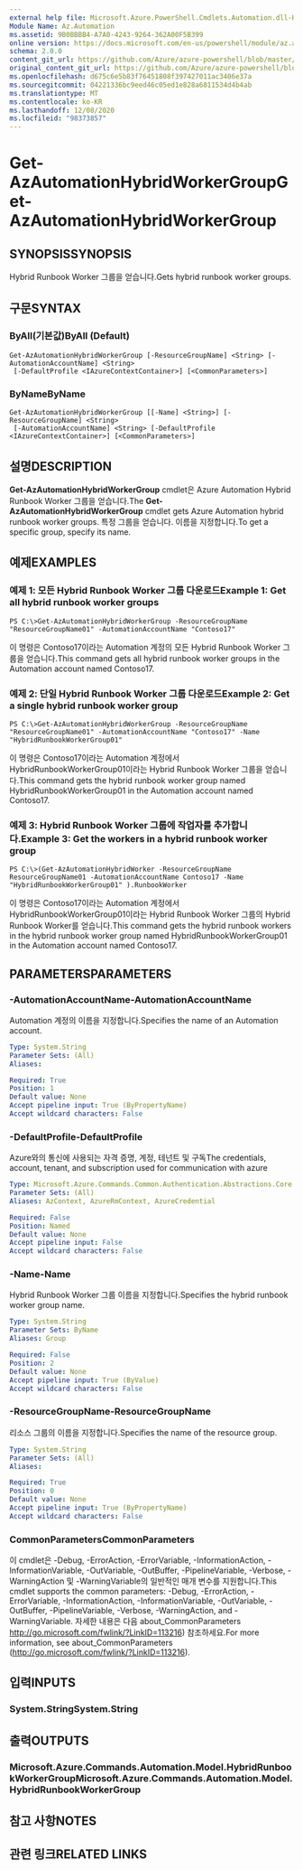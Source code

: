 ```yaml
---
external help file: Microsoft.Azure.PowerShell.Cmdlets.Automation.dll-Help.xml
Module Name: Az.Automation
ms.assetid: 9B0BBBB4-A7A0-4243-9264-362A00F5B399
online version: https://docs.microsoft.com/en-us/powershell/module/az.automation/get-azautomationhybridworkergroup
schema: 2.0.0
content_git_url: https://github.com/Azure/azure-powershell/blob/master/src/Automation/Automation/help/Get-AzAutomationHybridWorkerGroup.md
original_content_git_url: https://github.com/Azure/azure-powershell/blob/master/src/Automation/Automation/help/Get-AzAutomationHybridWorkerGroup.md
ms.openlocfilehash: d675c6e5b83f76451808f397427011ac3406e37a
ms.sourcegitcommit: 04221336bc9eed46c05ed1e828a6811534d4b4ab
ms.translationtype: MT
ms.contentlocale: ko-KR
ms.lasthandoff: 12/08/2020
ms.locfileid: "98373857"
---
```

# <span data-ttu-id="3dc3f-101">Get-AzAutomationHybridWorkerGroup</span><span class="sxs-lookup"><span data-stu-id="3dc3f-101">Get-AzAutomationHybridWorkerGroup</span></span>

## <span data-ttu-id="3dc3f-102">SYNOPSIS</span><span class="sxs-lookup"><span data-stu-id="3dc3f-102">SYNOPSIS</span></span>
<span data-ttu-id="3dc3f-103">Hybrid Runbook Worker 그룹을 얻습니다.</span><span class="sxs-lookup"><span data-stu-id="3dc3f-103">Gets hybrid runbook worker groups.</span></span>

## <span data-ttu-id="3dc3f-104">구문</span><span class="sxs-lookup"><span data-stu-id="3dc3f-104">SYNTAX</span></span>

### <span data-ttu-id="3dc3f-105">ByAll(기본값)</span><span class="sxs-lookup"><span data-stu-id="3dc3f-105">ByAll (Default)</span></span>
```
Get-AzAutomationHybridWorkerGroup [-ResourceGroupName] <String> [-AutomationAccountName] <String>
 [-DefaultProfile <IAzureContextContainer>] [<CommonParameters>]
```

### <span data-ttu-id="3dc3f-106">ByName</span><span class="sxs-lookup"><span data-stu-id="3dc3f-106">ByName</span></span>
```
Get-AzAutomationHybridWorkerGroup [[-Name] <String>] [-ResourceGroupName] <String>
 [-AutomationAccountName] <String> [-DefaultProfile <IAzureContextContainer>] [<CommonParameters>]
```

## <span data-ttu-id="3dc3f-107">설명</span><span class="sxs-lookup"><span data-stu-id="3dc3f-107">DESCRIPTION</span></span>
<span data-ttu-id="3dc3f-108">**Get-AzAutomationHybridWorkerGroup** cmdlet은 Azure Automation Hybrid Runbook Worker 그룹을 얻습니다.</span><span class="sxs-lookup"><span data-stu-id="3dc3f-108">The **Get-AzAutomationHybridWorkerGroup** cmdlet gets Azure Automation hybrid runbook worker groups.</span></span>
<span data-ttu-id="3dc3f-109">특정 그룹을 얻습니다. 이름을 지정합니다.</span><span class="sxs-lookup"><span data-stu-id="3dc3f-109">To get a specific group, specify its name.</span></span>

## <span data-ttu-id="3dc3f-110">예제</span><span class="sxs-lookup"><span data-stu-id="3dc3f-110">EXAMPLES</span></span>

### <span data-ttu-id="3dc3f-111">예제 1: 모든 Hybrid Runbook Worker 그룹 다운로드</span><span class="sxs-lookup"><span data-stu-id="3dc3f-111">Example 1: Get all hybrid runbook worker groups</span></span>
```
PS C:\>Get-AzAutomationHybridWorkerGroup -ResourceGroupName "ResourceGroupName01" -AutomationAccountName "Contoso17"
```

<span data-ttu-id="3dc3f-112">이 명령은 Contoso17이라는 Automation 계정의 모든 Hybrid Runbook Worker 그룹을 얻습니다.</span><span class="sxs-lookup"><span data-stu-id="3dc3f-112">This command gets all hybrid runbook worker groups in the Automation account named Contoso17.</span></span>

### <span data-ttu-id="3dc3f-113">예제 2: 단일 Hybrid Runbook Worker 그룹 다운로드</span><span class="sxs-lookup"><span data-stu-id="3dc3f-113">Example 2: Get a single hybrid runbook worker group</span></span>
```
PS C:\>Get-AzAutomationHybridWorkerGroup -ResourceGroupName "ResourceGroupName01" -AutomationAccountName "Contoso17" -Name "HybridRunbookWorkerGroup01"
```

<span data-ttu-id="3dc3f-114">이 명령은 Contoso17이라는 Automation 계정에서 HybridRunbookWorkerGroup01이라는 Hybrid Runbook Worker 그룹을 얻습니다.</span><span class="sxs-lookup"><span data-stu-id="3dc3f-114">This command gets the hybrid runbook worker group named HybridRunbookWorkerGroup01 in the Automation account named Contoso17.</span></span>

### <span data-ttu-id="3dc3f-115">예제 3: Hybrid Runbook Worker 그룹에 작업자를 추가합니다.</span><span class="sxs-lookup"><span data-stu-id="3dc3f-115">Example 3: Get the workers in a hybrid runbook worker group</span></span>
```
PS C:\>(Get-AzAutomationHybridWorker -ResourceGroupName ResourceGroupName01 -AutomationAccountName Contoso17 -Name "HybridRunbookWorkerGroup01" ).RunbookWorker
```

<span data-ttu-id="3dc3f-116">이 명령은 Contoso17이라는 Automation 계정에서 HybridRunbookWorkerGroup01이라는 Hybrid Runbook Worker 그룹의 Hybrid Runbook Worker를 얻습니다.</span><span class="sxs-lookup"><span data-stu-id="3dc3f-116">This command gets the hybrid runbook workers in the hybrid runbook worker group named HybridRunbookWorkerGroup01 in the Automation account named Contoso17.</span></span>

## <span data-ttu-id="3dc3f-117">PARAMETERS</span><span class="sxs-lookup"><span data-stu-id="3dc3f-117">PARAMETERS</span></span>

### <span data-ttu-id="3dc3f-118">-AutomationAccountName</span><span class="sxs-lookup"><span data-stu-id="3dc3f-118">-AutomationAccountName</span></span>
<span data-ttu-id="3dc3f-119">Automation 계정의 이름을 지정합니다.</span><span class="sxs-lookup"><span data-stu-id="3dc3f-119">Specifies the name of an Automation account.</span></span>

```yaml
Type: System.String
Parameter Sets: (All)
Aliases:

Required: True
Position: 1
Default value: None
Accept pipeline input: True (ByPropertyName)
Accept wildcard characters: False
```

### <span data-ttu-id="3dc3f-120">-DefaultProfile</span><span class="sxs-lookup"><span data-stu-id="3dc3f-120">-DefaultProfile</span></span>
<span data-ttu-id="3dc3f-121">Azure와의 통신에 사용되는 자격 증명, 계정, 테넌트 및 구독</span><span class="sxs-lookup"><span data-stu-id="3dc3f-121">The credentials, account, tenant, and subscription used for communication with azure</span></span>

```yaml
Type: Microsoft.Azure.Commands.Common.Authentication.Abstractions.Core.IAzureContextContainer
Parameter Sets: (All)
Aliases: AzContext, AzureRmContext, AzureCredential

Required: False
Position: Named
Default value: None
Accept pipeline input: False
Accept wildcard characters: False
```

### <span data-ttu-id="3dc3f-122">-Name</span><span class="sxs-lookup"><span data-stu-id="3dc3f-122">-Name</span></span>
<span data-ttu-id="3dc3f-123">Hybrid Runbook Worker 그룹 이름을 지정합니다.</span><span class="sxs-lookup"><span data-stu-id="3dc3f-123">Specifies the hybrid runbook worker group name.</span></span>

```yaml
Type: System.String
Parameter Sets: ByName
Aliases: Group

Required: False
Position: 2
Default value: None
Accept pipeline input: True (ByValue)
Accept wildcard characters: False
```

### <span data-ttu-id="3dc3f-124">-ResourceGroupName</span><span class="sxs-lookup"><span data-stu-id="3dc3f-124">-ResourceGroupName</span></span>
<span data-ttu-id="3dc3f-125">리소스 그룹의 이름을 지정합니다.</span><span class="sxs-lookup"><span data-stu-id="3dc3f-125">Specifies the name of the resource group.</span></span>

```yaml
Type: System.String
Parameter Sets: (All)
Aliases:

Required: True
Position: 0
Default value: None
Accept pipeline input: True (ByPropertyName)
Accept wildcard characters: False
```

### <span data-ttu-id="3dc3f-126">CommonParameters</span><span class="sxs-lookup"><span data-stu-id="3dc3f-126">CommonParameters</span></span>
<span data-ttu-id="3dc3f-127">이 cmdlet은 -Debug, -ErrorAction, -ErrorVariable, -InformationAction, -InformationVariable, -OutVariable, -OutBuffer, -PipelineVariable, -Verbose, -WarningAction 및 -WarningVariable의 일반적인 매개 변수를 지원합니다.</span><span class="sxs-lookup"><span data-stu-id="3dc3f-127">This cmdlet supports the common parameters: -Debug, -ErrorAction, -ErrorVariable, -InformationAction, -InformationVariable, -OutVariable, -OutBuffer, -PipelineVariable, -Verbose, -WarningAction, and -WarningVariable.</span></span> <span data-ttu-id="3dc3f-128">자세한 내용은 다음 about_CommonParameters http://go.microsoft.com/fwlink/?LinkID=113216) 참조하세요.</span><span class="sxs-lookup"><span data-stu-id="3dc3f-128">For more information, see about_CommonParameters (http://go.microsoft.com/fwlink/?LinkID=113216).</span></span>

## <span data-ttu-id="3dc3f-129">입력</span><span class="sxs-lookup"><span data-stu-id="3dc3f-129">INPUTS</span></span>

### <span data-ttu-id="3dc3f-130">System.String</span><span class="sxs-lookup"><span data-stu-id="3dc3f-130">System.String</span></span>

## <span data-ttu-id="3dc3f-131">출력</span><span class="sxs-lookup"><span data-stu-id="3dc3f-131">OUTPUTS</span></span>

### <span data-ttu-id="3dc3f-132">Microsoft.Azure.Commands.Automation.Model.HybridRunbookWorkerGroup</span><span class="sxs-lookup"><span data-stu-id="3dc3f-132">Microsoft.Azure.Commands.Automation.Model.HybridRunbookWorkerGroup</span></span>

## <span data-ttu-id="3dc3f-133">참고 사항</span><span class="sxs-lookup"><span data-stu-id="3dc3f-133">NOTES</span></span>

## <span data-ttu-id="3dc3f-134">관련 링크</span><span class="sxs-lookup"><span data-stu-id="3dc3f-134">RELATED LINKS</span></span>
